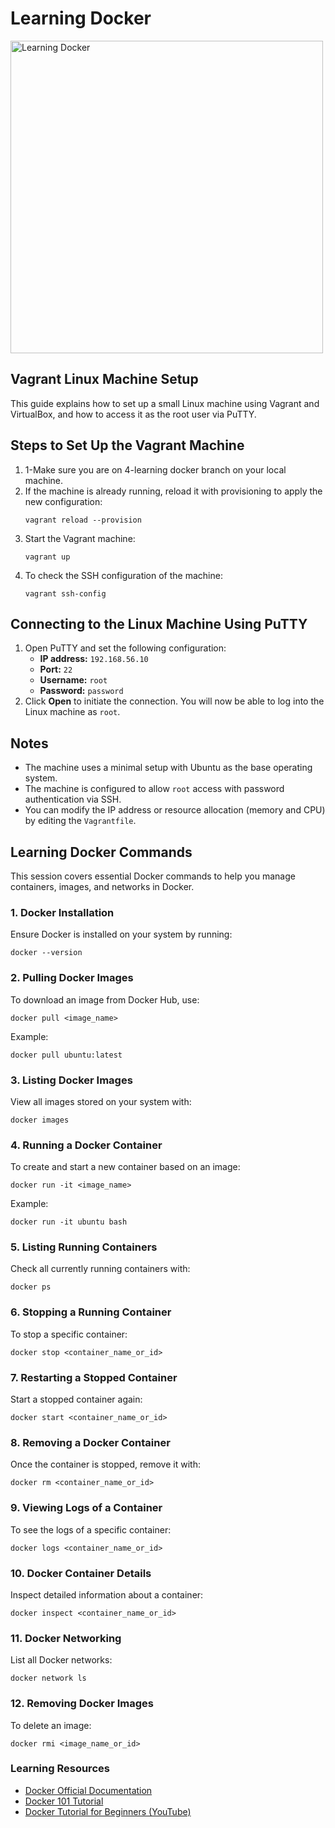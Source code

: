 <h1>Learning Docker</h1>
<p></p>
<a href="https://drive.google.com/file/d/181ia-CO4ZVMCG63kzIPsib01xTkMNkP3/view?usp=sharing" target="_blank">
    <img src="https://drive.google.com/uc?export=view&id=181ia-CO4ZVMCG63kzIPsib01xTkMNkP3" alt="Learning Docker" width="500">
</a>
<p></p>

<h2>Vagrant Linux Machine Setup</h2>

<p>This guide explains how to set up a small Linux machine using Vagrant and VirtualBox, and how to access it as the root user via PuTTY.</p>

<h2>Steps to Set Up the Vagrant Machine</h2>

<ol>
  <li>1-Make sure you are on 4-learning docker branch on your local machine.</li>
  <li>If the machine is already running, reload it with provisioning to apply the new configuration:
    <pre><code>vagrant reload --provision</code></pre>
  </li>
  <li>Start the Vagrant machine:
    <pre><code>vagrant up</code></pre>
  </li>
  <li>To check the SSH configuration of the machine:
    <pre><code>vagrant ssh-config</code></pre>
  </li>
</ol>

<h2>Connecting to the Linux Machine Using PuTTY</h2>

<ol>
  <li>Open PuTTY and set the following configuration:
    <ul>
      <li><strong>IP address:</strong> <code>192.168.56.10</code></li>
      <li><strong>Port:</strong> <code>22</code></li>
      <li><strong>Username:</strong> <code>root</code></li>
      <li><strong>Password:</strong> <code>password</code></li>
    </ul>
  </li>
  <li>Click <strong>Open</strong> to initiate the connection. You will now be able to log into the Linux machine as <code>root</code>.</li>
</ol>

<h2>Notes</h2>
<ul>
  <li>The machine uses a minimal setup with Ubuntu as the base operating system.</li>
  <li>The machine is configured to allow <code>root</code> access with password authentication via SSH.</li>
  <li>You can modify the IP address or resource allocation (memory and CPU) by editing the <code>Vagrantfile</code>.</li>
</ul>

<h2>Learning Docker Commands</h2>

<p>This session covers essential Docker commands to help you manage containers, images, and networks in Docker.</p>

<h3>1. Docker Installation</h3>
<p>Ensure Docker is installed on your system by running:</p>
<pre><code>docker --version</code></pre>

<h3>2. Pulling Docker Images</h3>
<p>To download an image from Docker Hub, use:</p>
<pre><code>docker pull &lt;image_name&gt;</code></pre>
<p>Example:</p>
<pre><code>docker pull ubuntu:latest</code></pre>

<h3>3. Listing Docker Images</h3>
<p>View all images stored on your system with:</p>
<pre><code>docker images</code></pre>

<h3>4. Running a Docker Container</h3>
<p>To create and start a new container based on an image:</p>
<pre><code>docker run -it &lt;image_name&gt;</code></pre>
<p>Example:</p>
<pre><code>docker run -it ubuntu bash</code></pre>

<h3>5. Listing Running Containers</h3>
<p>Check all currently running containers with:</p>
<pre><code>docker ps</code></pre>

<h3>6. Stopping a Running Container</h3>
<p>To stop a specific container:</p>
<pre><code>docker stop &lt;container_name_or_id&gt;</code></pre>

<h3>7. Restarting a Stopped Container</h3>
<p>Start a stopped container again:</p>
<pre><code>docker start &lt;container_name_or_id&gt;</code></pre>

<h3>8. Removing a Docker Container</h3>
<p>Once the container is stopped, remove it with:</p>
<pre><code>docker rm &lt;container_name_or_id&gt;</code></pre>

<h3>9. Viewing Logs of a Container</h3>
<p>To see the logs of a specific container:</p>
<pre><code>docker logs &lt;container_name_or_id&gt;</code></pre>

<h3>10. Docker Container Details</h3>
<p>Inspect detailed information about a container:</p>
<pre><code>docker inspect &lt;container_name_or_id&gt;</code></pre>

<h3>11. Docker Networking</h3>
<p>List all Docker networks:</p>
<pre><code>docker network ls</code></pre>

<h3>12. Removing Docker Images</h3>
<p>To delete an image:</p>
<pre><code>docker rmi &lt;image_name_or_id&gt;</code></pre>

<h3>Learning Resources</h3>
<ul>
    <li><a href="https://docs.docker.com/get-started/" target="_blank">Docker Official Documentation</a></li>
    <li><a href="https://www.docker.com/101-tutorial" target="_blank">Docker 101 Tutorial</a></li>
    <li><a href="https://www.youtube.com/watch?v=fqMOX6JJhGo" target="_blank">Docker Tutorial for Beginners (YouTube)</a></li>
</ul>
